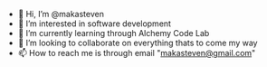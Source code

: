 - 👋 Hi, I’m @makasteven
- 👀 I’m interested in software development 
- 🌱 I’m currently learning through Alchemy Code Lab
- 💞️ I’m looking to collaborate on everything thats to come my way
- 📫 How to reach me is through email "makasteven@gmail.com"

<!---
makasteven/makasteven is a ✨ special ✨ repository because its `README.md` (this file) appears on your GitHub profile.
You can click the Preview link to take a look at your changes.
--->
